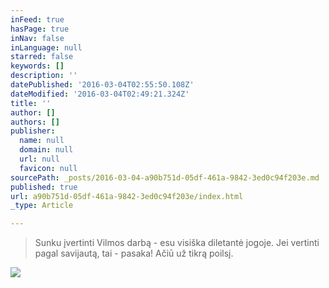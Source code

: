 ```yaml
---
inFeed: true
hasPage: true
inNav: false
inLanguage: null
starred: false
keywords: []
description: ''
datePublished: '2016-03-04T02:55:50.108Z'
dateModified: '2016-03-04T02:49:21.324Z'
title: ''
author: []
authors: []
publisher:
  name: null
  domain: null
  url: null
  favicon: null
sourcePath: _posts/2016-03-04-a90b751d-05df-461a-9842-3ed0c94f203e.md
published: true
url: a90b751d-05df-461a-9842-3ed0c94f203e/index.html
_type: Article

---
```

> Sunku įvertinti Vilmos darbą - esu visiška diletantė jogoje. Jei vertinti pagal savijautą, tai - pasaka! Ačiū už tikrą poilsį.

![](https://the-grid-user-content.s3-us-west-2.amazonaws.com/ed591432-cfc5-49e0-bb9a-05242d031261.jpg)